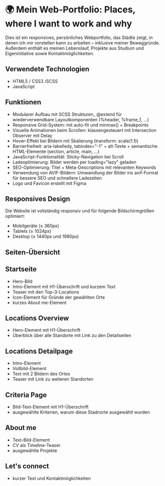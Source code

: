 # 🌍 Mein Web-Portfolio: Places, where I want to work and why

Dies ist ein responsives, persönliches Webportfolio, das Städte zeigt, in denen ich mir vorstellen kann zu arbeiten – inklusive meiner Beweggründe.  
Außerdem enthält es meinen Lebenslauf, Projekte aus Studium und Eigeninitiative sowie Kontaktmöglichkeiten.

## Verwendete Technologien

- HTML5 / CSS3 /SCSS
- JavaScript

## Funktionen

- Modularer Aufbau mit SCSS Strukturen_ @extend für wiederverwendbare Layoutkomponenten (%header, %frame_1, ...)
- Responsive Grid-System: mit auto-fit und minmax() + Breakpoints
- Visuelle Animationen beim Scrollen: klassengesteuert mit Intersection Observer mit Delay
- Hover-Effekt bei Bildern mit Skalierung (transform: scale(1.1))
- Barrierfreiheit: aria-labelledy, tabindex="-1" + alt-Texte + semantische HTML-Elemente (section, article, main, ...)
- JavaScript-Funktionalität: Sticky-Navigation bei Scroll
- Ladeoptimierung: Bilder werden per loading="lazy" geladen
- SEO-Optimierung: Titel + Meta-Descriptions mit relevanten Keywords
- Verwendung von AVIF-Bildern: Umwandlung der Bilder ins avif-Format für bessere SEO und schnellere Ladezeiten
- Logo und Favicon erstellt mit Figma

## Responsives Design

Die Website ist vollständig responsiv und für folgende Bildschirmgrößen optimiert:

- Mobilgeräte (≥ 360px)
- Tablets (≥ 1024px)
- Desktop (≥ 1440px und 1980px)

## Seiten-Übersicht

## Startseite

- Hero-Bild
- Intro-Element mit H1-Überschrift und kurzem Text
- Teaser mit den Top-3-Locations
- Icon-Element für Gründe der gewählten Orte
- kurzes About me-Element

## Locations Overview

- Hero-Element mit H1-Überschrift
- Überblick über alle Standorte mit Link zu den Detailseiten

## Locations Detailpage

- Intro-Element
- Vollbild-Element
- Text mit 2 Bildern des Ortes
- Teaser mit Link zu weiteren Standorten

## Criteria Page

- Bild-Text-Element mit H1-Überschrift
- ausgewählte Kriterien, warum diese Stadnorte ausgewählt wurden

## About me

- Text-Bild-Element
- CV als Timeline-Teaser
- ausgewählte Projekte

## Let's connect

- kurzer Text und Kontaktmöglichkeiten
